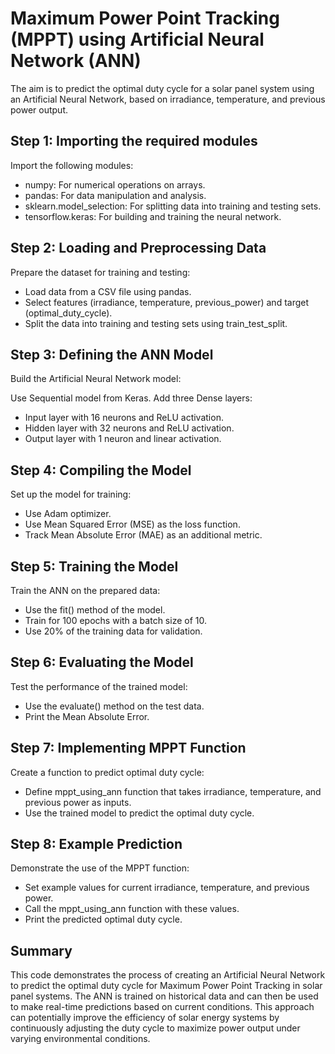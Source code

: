 # Maximum Power Point Tracking (MPPT) using Artificial Neural Network (ANN)
The aim is to predict the optimal duty cycle for a solar panel system using an Artificial Neural Network, based on irradiance, temperature, and previous power output.

## Step 1: Importing the required modules
Import the following modules:

* numpy: For numerical operations on arrays.
* pandas: For data manipulation and analysis.
* sklearn.model_selection: For splitting data into training and testing sets.
* tensorflow.keras: For building and training the neural network.

## Step 2: Loading and Preprocessing Data
Prepare the dataset for training and testing:

* Load data from a CSV file using pandas.
* Select features (irradiance, temperature, previous_power) and target (optimal_duty_cycle).
* Split the data into training and testing sets using train_test_split.

## Step 3: Defining the ANN Model
Build the Artificial Neural Network model:

Use Sequential model from Keras.
Add three Dense layers:

* Input layer with 16 neurons and ReLU activation.
* Hidden layer with 32 neurons and ReLU activation.
* Output layer with 1 neuron and linear activation.

## Step 4: Compiling the Model
Set up the model for training:

* Use Adam optimizer.
* Use Mean Squared Error (MSE) as the loss function.
* Track Mean Absolute Error (MAE) as an additional metric.

## Step 5: Training the Model
Train the ANN on the prepared data:

* Use the fit() method of the model.
* Train for 100 epochs with a batch size of 10.
* Use 20% of the training data for validation.

## Step 6: Evaluating the Model
Test the performance of the trained model:

* Use the evaluate() method on the test data.
* Print the Mean Absolute Error.

## Step 7: Implementing MPPT Function
Create a function to predict optimal duty cycle:

* Define mppt_using_ann function that takes irradiance, temperature, and previous power as inputs.
* Use the trained model to predict the optimal duty cycle.

## Step 8: Example Prediction
Demonstrate the use of the MPPT function:

* Set example values for current irradiance, temperature, and previous power.
* Call the mppt_using_ann function with these values.
* Print the predicted optimal duty cycle.

## Summary
This code demonstrates the process of creating an Artificial Neural Network to predict the optimal duty cycle for Maximum Power Point Tracking in solar panel systems. The ANN is trained on historical data and can then be used to make real-time predictions based on current conditions. This approach can potentially improve the efficiency of solar energy systems by continuously adjusting the duty cycle to maximize power output under varying environmental conditions.
